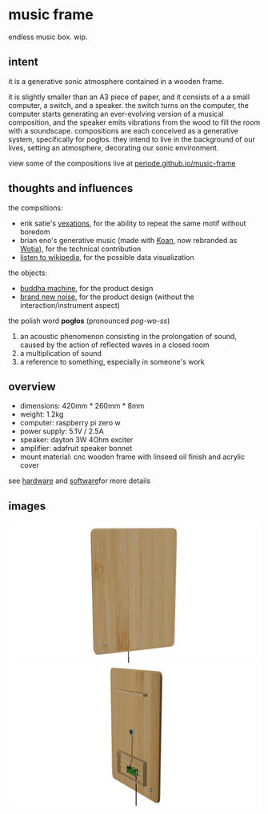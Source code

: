 # music frame

endless music box. wip.

## intent

it is a generative sonic atmosphere contained in a wooden frame.

it is slightly smaller than an A3 piece of paper, and it consists of a a small computer, a switch, and a speaker. the switch turns on the computer, the computer starts generating an ever-evolving version of a musical composition, and the speaker emits vibrations from the wood to fill the room with a soundscape. compositions are each conceived as a generative system, specifically for pogłos. they intend to live in the background of our lives, setting an atmosphere, decorating our sonic environment.

view some of the compositions live at [periode.github.io/music-frame]([https://periode.github.io/music-frame)

## thoughts and influences

the compsitions:

- erik satie's [vexations](https://en.wikipedia.org/wiki/Vexations), for the ability to repeat the same motif without boredom
- brian eno's generative music (made with [Koan](https://www.wired.com/1997/10/can-generative-music-carry-the-nets-tunes/), now rebranded as [Wotja](https://intermorphic.com/wotja/)), for the technical contribution
- [listen to wikipedia](http://listen.hatnote.com/), for the possible data visualization

the objects:

- [buddha machine](https://www.youtube.com/watch?v=VlSM3GMuYVU), for the product design
- [brand new noise](https://www.brandnewnoise.com/), for the product design (without the interaction/instrument aspect)

the polish word **pogłos** (pronounced *pog-wo-ss*)

1. an acoustic phenomenon consisting in the prolongation of sound, caused by the action of reflected waves in  a closed room
2. a multiplication of sound
3. a reference to something, especially in someone's work

## overview

- dimensions: 420mm \* 260mm \* 8mm
- weight: 1.2kg
- computer: raspberry pi zero w
- power supply: 5.1V / 2.5A
- speaker: dayton 3W 4Ohm exciter
- amplifier: adafruit speaker bonnet
- mount material: cnc wooden frame with linseed oil finish and acrylic cover

see [hardware](hardware/README.md) and [software](software/README.md)for more details

## images

![front view of the panel](docs/images/frame_1.png)
![back view of the panel](docs/images/frame_2.png)